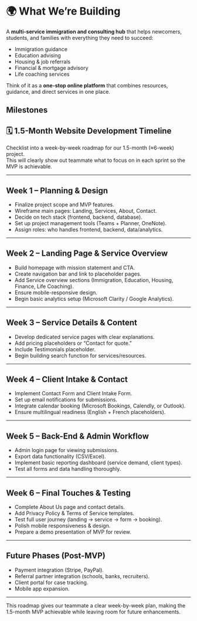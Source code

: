 # 🌍 What We’re Building

A **multi-service immigration and consulting hub** that helps newcomers, students, and families with everything they need to succeed:

- Immigration guidance  
- Education advising  
- Housing & job referrals  
- Financial & mortgage advisory  
- Life coaching services  

Think of it as a **one-stop online platform** that combines resources, guidance, and direct services in one place.

## Milestones

## 🗓 1.5-Month Website Development Timeline

Checklist into a week-by-week roadmap for our 1.5-month (≈6-week) project.  
This will clearly show out teammate what to focus on in each sprint so the MVP is achievable.  

---

## **Week 1 – Planning & Design**

- Finalize project scope and MVP features.
- Wireframe main pages: Landing, Services, About, Contact.  
- Decide on tech stack (frontend, backend, database).  
- Set up project management tools (Teams + Planner, OneNote).  
- Assign roles: who handles frontend, backend, data/analytics.  

---

## **Week 2 – Landing Page & Service Overview**

- Build homepage with mission statement and CTA.
- Create navigation bar and link to placeholder pages.  
- Add Service overview sections (Immigration, Education, Housing, Finance, Life Coaching).  
- Ensure mobile-responsive design.  
- Begin basic analytics setup (Microsoft Clarity / Google Analytics).  

---

## **Week 3 – Service Details & Content**

- Develop dedicated service pages with clear explanations.  
- Add pricing placeholders or “Contact for quote.”  
- Include Testimonials placeholder.  
- Begin building search function for services/resources.  

---

## **Week 4 – Client Intake & Contact**

- Implement Contact Form and Client Intake Form.
- Set up email notifications for submissions.  
- Integrate calendar booking (Microsoft Bookings, Calendly, or Outlook).  
- Ensure multilingual readiness (English + French placeholders).  

---

## **Week 5 – Back-End & Admin Workflow**

- Admin login page for viewing submissions.
- Export data functionality (CSV/Excel).  
- Implement basic reporting dashboard (service demand, client types).  
- Test all forms and data handling thoroughly.  

---

## **Week 6 – Final Touches & Testing**

- Complete About Us page and contact details.
- Add Privacy Policy & Terms of Service templates.  
- Test full user journey (landing → service → form → booking).  
- Polish mobile responsiveness & design.  
- Prepare a demo presentation of MVP for review.  

---

## **Future Phases (Post-MVP)**

- Payment integration (Stripe, PayPal).  
- Referral partner integration (schools, banks, recruiters).  
- Client portal for case tracking.  
- Mobile app expansion.  

---

This roadmap gives our teammate a clear week-by-week plan, making the 1.5-month MVP achievable while leaving room for future enhancements.
